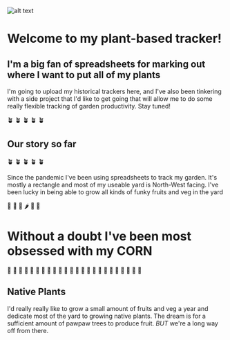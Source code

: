 

![alt text](https://github.com/mattpuchalski/garden/images/DALLE-2-Farmer-Matt.png "8-bit Me")

# Welcome to my plant-based tracker!

## I'm a big fan of spreadsheets for marking out where I want to put all of my plants

I'm going to upload my historical trackers here, and I've also been tinkering with a side project that I'd like to get going that will allow me to do some really flexible tracking of garden productivity. Stay tuned! 

:potted_plant: :potted_plant: :potted_plant: :potted_plant: :potted_plant:
## Our story so far
:potted_plant: :potted_plant: :potted_plant: :potted_plant: :potted_plant:

Since the pandemic I've been using spreadsheets to track my garden. It's mostly a rectangle and most of my useable yard is North-West facing. I've been lucky in being able to grow all kinds of funky fruits and veg in the yard

:melon: :tomato: :carrot: :hot_pepper: :broccoli: :eggplant:


# Without a doubt I've been most obsessed with my CORN

:corn: :corn: :corn: :corn: :corn: :corn: :corn: :corn: :corn: :corn: :corn: :corn: :corn: :corn: :corn: :corn: :corn: :corn: :corn: :corn: :corn: :corn: :corn: :corn: 

## Native Plants

I'd really really like to grow a small amount of fruits and veg a year and dedicate most of the yard to growing native plants. The dream is for a sufficient amount of pawpaw trees to produce fruit. _BUT_ we're a long way off from there.


